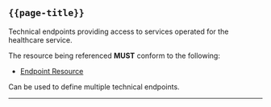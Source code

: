 ## <code>{{page-title}}</code>

Technical endpoints providing access to services operated for the healthcare service.

The resource being referenced **MUST** conform to the following:

- <a href="https://www.hl7.org/fhir/r4/endpoint.html">Endpoint Resource</a>
 
Can be used to define multiple technical endpoints.

---

